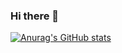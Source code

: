 ### Hi there 👋

[![Anurag's GitHub stats](https://github-readme-stats.vercel.app/api?username=Hugoreoo)](https://github.com/anuraghazra/github-readme-stats)

<!--
**Hugoreoo/Hugoreoo** is a ✨ _special_ ✨ repository because its `README.md` (this file) appears on your GitHub profile.

Here are some ideas to get you started:

- 🔭 I’m currently working on ...
- 🌱 I’m currently learning ...
- 👯 I’m looking to collaborate on ...
- 🤔 I’m looking for help with ...
- 💬 Ask me about ...
- 📫 How to reach me: ...
- 😄 Pronouns: ...
- ⚡ Fun fact: ...
-->
